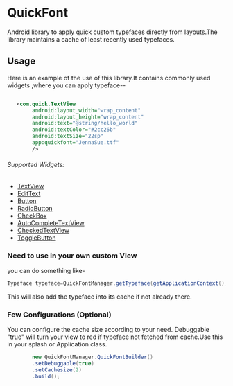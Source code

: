 QuickFont
=======

Android library to apply quick custom typefaces directly from layouts.The library maintains a cache of least recently used typefaces.

Usage
-----

Here is an example of the use of this library.It contains commonly used widgets ,where you can apply typeface--

```xml

   <com.quick.TextView
        android:layout_width="wrap_content"
        android:layout_height="wrap_content"
        android:text="@string/hello_world"
        android:textColor="#2cc26b"
        android:textSize="22sp"
        app:quickfont="JennaSue.ttf" 
        />
```       


###### Supported Widgets:
* [TextView](http://developer.android.com/reference/android/widget/TextView.html)
* [EditText](http://developer.android.com/reference/android/widget/EditText.html)
* [Button](http://developer.android.com/reference/android/widget/Button.html)
* [RadioButton](http://developer.android.com/guide/topics/ui/controls/radiobutton.html)
* [CheckBox](http://developer.android.com/guide/topics/ui/controls/checkbox.html)
* [AutoCompleteTextView](http://developer.android.com/reference/android/widget/AutoCompleteTextView.html)
* [CheckedTextView](http://developer.android.com/reference/android/widget/CheckedTextView.html)
* [ToggleButton](http://developer.android.com/reference/android/widget/ToggleButton.html)

### Need to use in your own custom View
you can do something like-

```java
Typeface typeface=QuickFontManager.getTypeface(getApplicationContext(), "Font.ttf").first;

```
This will also add the typeface into its cache if not already there.


### Few Configurations (Optional)

You can configure the cache size according to your need. Debuggable "true" will turn your view to red if typeface not fetched from cache.Use this in your splash or Application class.

```java
        new QuickFontManager.QuickFontBuilder()
        .setDebuggable(true)
        .setCachesize(2)
        .build();
        
```


